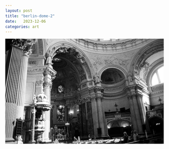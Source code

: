 ```yaml
---
layout: post
title: "berlin-dome-2"
date:   2023-12-06
categories: art
---
```


![berlin-dome-2](/img/arts/nikon-fm/batch-1-bw/berlin-dome-2.jpg)
